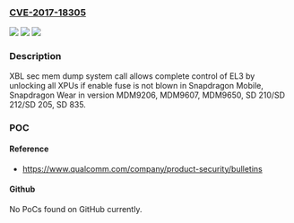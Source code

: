 ### [CVE-2017-18305](https://cve.mitre.org/cgi-bin/cvename.cgi?name=CVE-2017-18305)
![](https://img.shields.io/static/v1?label=Product&message=Snapdragon%20Mobile%2C%20Snapdragon%20Wear&color=blue)
![](https://img.shields.io/static/v1?label=Version&message=n%2Fa&color=blue)
![](https://img.shields.io/static/v1?label=Vulnerability&message=Improper%20Access%20Control%20in%20Core&color=brighgreen)

### Description

XBL sec mem dump system call allows complete control of EL3 by unlocking all XPUs if enable fuse is not blown in Snapdragon Mobile, Snapdragon Wear in version MDM9206, MDM9607, MDM9650, SD 210/SD 212/SD 205, SD 835.

### POC

#### Reference
- https://www.qualcomm.com/company/product-security/bulletins

#### Github
No PoCs found on GitHub currently.

